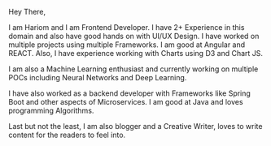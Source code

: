 Hey There,

I am Hariom and I am Frontend Developer. I have 2+ Experience in this domain and also have good hands on with UI/UX Design. I have worked on multiple projects using multiple Frameworks.
I am good at Angular and REACT. Also, I have experience working with Charts using D3 and Chart JS.

I am also a Machine Learning enthusiast and currently working on multiple POCs including Neural Networks and Deep Learning.

I have also worked as a backend developer with Frameworks like Spring Boot and other aspects of Microservices. I am good at Java and loves programming Algorithms.

Last but not the least, I am also blogger and a Creative Writer, loves to write content for the readers to feel into.

